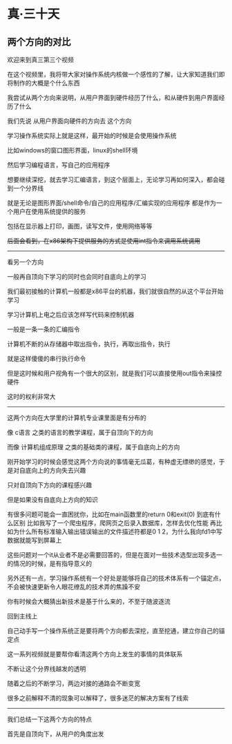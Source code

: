 # 真·三十天
## 两个方向的对比

欢迎来到真三第三个视频

在这个视频里，我将带大家对操作系统内核做一个感性的了解，让大家知道我们即将制作的大概是个什么东西

我尝试从两个方向来说明，从用户界面到硬件经历了什么，和从硬件到用户界面经历了什么

我们先说 从用户界面向硬件的方向去 这个方向

学习操作系统实际上就是这样，最开始的时候是会使用操作系统

比如windows的窗口图形界面，linux的shell环境

然后学习编程语言，写自己的应用程序

想要继续深挖，就去学习汇编语言，到这个层面上，无论学习再如何深入，都会碰到一个分界线

就是无论是图形界面/shell命令/自己的应用程序/汇编实现的应用程序 都是作为一个用户在使用系统提供的服务

包括在显示器上打印，画图，读写文件，使用网络等等

~~后面会看到，在x86架构下提供服务的方式是使用int指令来调用系统调用~~

---

看另一个方向

一般再自顶向下学习的同时也会同时自底向上的学习

我们最初接触的计算机一般都是x86平台的机器，我们就很自然的从这个平台开始学习

学习计算机上电之后应该怎样写代码来控制机器

一般是一条一条的汇编指令

计算机不断的从存储器中取出指令，执行，再取出指令，执行

就是这样傻傻的串行执行命令

但是这时候和用户视角有一个很大的区别，就是我们可以直接使用out指令来操控硬件

这时的权利非常大

---

这两个方向在大学里的计算机专业课里面是有分布的

像 c语言 之类的语言的教学课程，属于自顶向下的方向

而像 计算机组成原理 之类的基础类的课程，属于自底向上的方向

刚开始学习的时候会感觉这两个方向说的事情毫无瓜葛，有种虚无缥缈的感觉，于是对自底向上的方向失去兴趣

只对自顶向下方向的课程感兴趣

但是如果没有自底向上方向的知识

有很多问题可能会一直困扰你，比如在main函数里的return 0和exit(0) 到底有什么区别
比如我写了一个爬虫程序，爬网页之后录入数据库，怎样去优化性能
再比如为什么所有标准输入输出错误输出的文件描述符都是0 1 2，为什么我向fd1中写数据就能写到屏幕上

这些问题对一个it从业者不是必需要回答的，但是在面对一些技术选型出现多选一的情况的时候，是有指导意义的

另外还有一点，学习操作系统有一个好处是能够将自己的技术体系有一个锚定点，不会被快速更新令人眼花缭乱的技术弄的焦躁不安

你有时候会大概猜出新技术是基于什么来的，不至于随波逐流

回到主线上

自己动手写一个操作系统正是要将两个方向都去深挖，直至挖通，建立你自己的锚定点

这一系列视频就是要帮你看清这两个方向上发生的事情的具体联系

不断让这个分界线越发的透明

随着之后的不断学习，两边对接的通路会不断变宽

很多之前解释不清的现象可以解释了，很多迷茫的解决方案有了线索

---

我们总结一下这两个方向的特点

首先是自顶向下，从用户的角度出发

